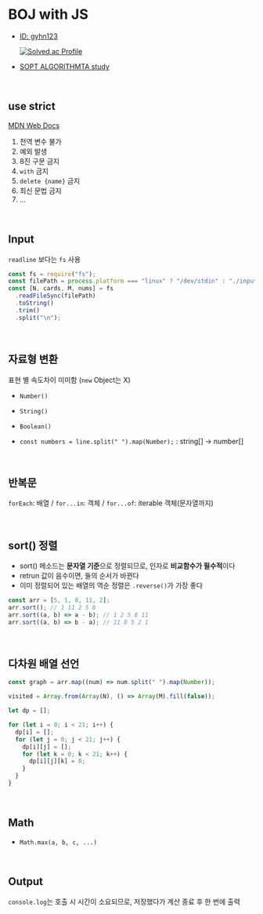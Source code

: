 # BOJ with JS

- [ID: gyhn123](https://www.acmicpc.net/user/gyhn123)

  [![Solved.ac
Profile](http://mazassumnida.wtf/api/v2/generate_badge?boj=gyhn123)](https://solved.ac/gyhn123)

- [SOPT ALGORITHMTA study](https://github.com/algorithmta-js)

<br />

## use strict

[MDN Web Docs](https://developer.mozilla.org/ko/docs/Web/JavaScript/Reference/Strict_mode)

1. 전역 변수 불가
2. 예외 발생
3. 8진 구문 금지
4. `with` 금지
5. `delete {name}` 금지
6. 최신 문법 금지
7. ...

<br />

## Input

`readline` 보다는 `fs` 사용

```javascript
const fs = require("fs");
const filePath = process.platform === "linux" ? "/dev/stdin" : "./input.txt";
const [N, cards, M, nums] = fs
  .readFileSync(filePath)
  .toString()
  .trim()
  .split("\n");
```

<br />

## 자료형 변환

표현 별 속도차이 미미함 (`new` Object는 X)

- `Number()`
- `String()`
- `Boolean()`

- `const numbers = line.split(" ").map(Number);` : string[] -> number[]

<br />

## 반복문

`forEach`: 배열 / `for...in`: 객체 / `for...of`: iterable 객체(문자열까지)

<br />

## sort() 정렬

- sort() 메소드는 **문자열 기준**으로 정렬되므로, 인자로 **비교함수가 필수적**이다
- retrun 값이 음수이면, 둘의 순서가 바뀐다
- 이미 정렬되어 있는 배열의 역순 정렬은 `.reverse()`가 가장 좋다

```javascript
const arr = [5, 1, 8, 11, 2];
arr.sort(); // 1 11 2 5 8
arr.sort((a, b) => a - b); // 1 2 5 8 11
arr.sort((a, b) => b - a); // 11 8 5 2 1
```

<br />

## 다차원 배열 선언

```javascript
const graph = arr.map((num) => num.split(" ").map(Number));
```

```javascript
visited = Array.from(Array(N), () => Array(M).fill(false));
```

```javascript
let dp = [];

for (let i = 0; i < 21; i++) {
  dp[i] = [];
  for (let j = 0; j < 21; j++) {
    dp[i][j] = [];
    for (let k = 0; k < 21; k++) {
      dp[i][j][k] = 0;
    }
  }
}
```

<br />

## Math

- `Math.max(a, b, c, ...)`

<br />

## Output

`console.log`는 호출 시 시간이 소요되므로, 저장했다가 계산 종료 후 한 번에 출력
